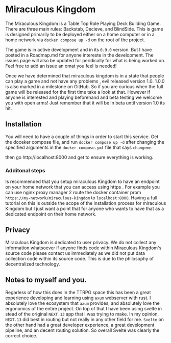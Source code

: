 # Miraculous Kingdom

The Miraculous Kingdom is a Table Top Role Playing Deck Building Game. There are three main rules: Backstab, Decieve, and BlindSide. This is game is designed primarily to be deployed either on a home computer or in a home network via `docker compose up -d` on the root of the project.

The game is in active development and in its `0.9.0` version. But I have posted in a Roadmap.md for anyone intereste in the development. The issues page will also be updated for peridically for what is being worked on. Feel free to add an issue an omat you feel is needed!

Once we have determined that miraculous kingdom is in a state that people can play a game and not have any problems , evil released version 1.0.  1.0.0 is also marked in a milestone on GitHub.  So if you are curious when the full game will be released for the first time take a look at that.  However if anyone is interested and playing beforehand and beta testing we welcome you with open arms! Just remember that it will be in beta until version 1.0 its hit.

## Installation
You will need to have a couple of things in order to start this service. Get the doceker compose file, and run `docker compose up -d` after changing the specified arguments in the `docker-compose.yml` file that says `changeme`.

then go http://localhost:8000 and get to ensure everything is working.

### Additonal steps 
 Is recommended that you setup miraculous Kingdom to have an endpoint on your home network that you can access using https .  For example you can use nginx proxy manager 2 route the docker container prom `https://my-network/miraculous-kingdom`  to `localhost:8000`.  Having a full  tutorial on this is outside the scope of the installation process for miraculous Kingdom but I just want a point that for anyone who wants to have that as a dedicated endpoint on their home network. 

 ## Privacy
 Miraculous Kingdom is dedicated to user privacy.  We do not collect any information whatsoever if anyone finds code within Miraculous Kingdom's source code please contact us immediately as we did not put data collection code within its source code.  This is due to the philosophy of decentralized technology.

## Notes to myself and you.
Regarless of how this does in the TTRPG space this has been a great experience developing and learning using `axum` webserver with rust. I absolutely love the ecosystem that `axum` provides, and absolutely love the ergonomics of the entire project. On top of that I have been using svelte in stead of the original `NEXT.13` app that i was trying to make. In my opinion, `NEXT.13` did best in routing but not really in any other field for me. `Svelte` on the other hand had a great developer experience, a great development pipeline, and an decent routing solution. So overall Svelte was clearly the correct choice.

